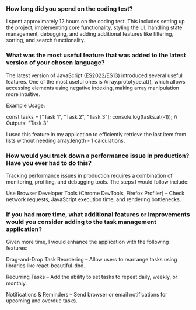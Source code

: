 ### How long did you spend on the coding test?

I spent approximately 12 hours on the coding test. This includes setting up the project, implementing core functionality, styling the UI, handling state management, debugging, and adding additional features like filtering, sorting, and search functionality.

### What was the most useful feature that was added to the latest version of your chosen language?

The latest version of JavaScript (ES2022/ES13) introduced several useful features. One of the most useful ones is Array.prototype.at(), which allows accessing elements using negative indexing, making array manipulation more intuitive.

Example Usage:

const tasks = ["Task 1", "Task 2", "Task 3"];
console.log(tasks.at(-1)); // Outputs: "Task 3"

I used this feature in my application to efficiently retrieve the last item from lists without needing array.length - 1 calculations.

### How would you track down a performance issue in production? Have you ever had to do this?

Tracking performance issues in production requires a combination of monitoring, profiling, and debugging tools. The steps I would follow include:

Use Browser Developer Tools (Chrome DevTools, Firefox Profiler) – Check network requests, JavaScript execution time, and rendering bottlenecks.

### If you had more time, what additional features or improvements would you consider adding to the task management application?

Given more time, I would enhance the application with the following features:

Drag-and-Drop Task Reordering – Allow users to rearrange tasks using libraries like react-beautiful-dnd.

Recurring Tasks – Add the ability to set tasks to repeat daily, weekly, or monthly.

Notifications & Reminders – Send browser or email notifications for upcoming and overdue tasks.
